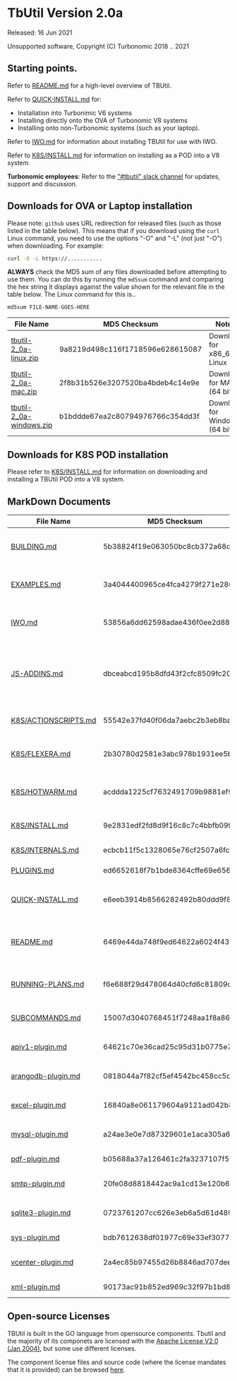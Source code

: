 # TbUtil Version 2.0a

Released: 16 Jun 2021

Unsupported software, Copyright (C) Turbonomic 2018 .. 2021

## Starting points.

Refer to [README.md](../docs/README.md) for a high-level overview of TBUtil.

Refer to [QUICK-INSTALL.md](../docs/QUICK-INSTALL.md) for:

- Installation into Turbonimic V6 systems
- Installing directly onto the OVA of Turbonomic V8 systems
- Installing onto non-Turbonomic systems (such as your laptop).

Refer to [IWO.md](../docs/IWO.md) for information about installing TBUtil for use with IWO.

Refer to [K8S/INSTALL.md](../docs/K8S/INSTALL.md) for information on installing as a POD into a V8 system.

**Turbonomic employees**: Refer to the ["#tbutil" slack channel](https://turbonomic.slack.com/messages/CQCSKJN3Y) for updates, support and discussion.

## Downloads for OVA or Laptop installation

Please note: `github` uses URL redirection for released files (such as those listed in the table below). This means that if you download using the `curl` Linux command, you need to use the options "-O" and "-L" (not just "-O") when downloading. For example:

```bash
curl -O -L https://...........
```

**ALWAYS** check the MD5 sum of any files downloaded before attempting to use them. You can do this by running the `md5sum` command and comparing the hex string it displays against the value shown for the relevant file in the table below. The Linux command for this is..

```base
md5sum FILE-NAME-GOES-HERE
```

| File Name | MD5 Checksum | Notes |
| --------- | ------------ | ----- |
| [tbutil-2_0a-linux.zip](https:/turbonomic/tbutil/releases/download/v2.0a/tbutil-2_0a-linux.zip) | 9a8219d498c116f1718596e628615087 | Download for x86_64 Linux |
| [tbutil-2_0a-mac.zip](https:/turbonomic/tbutil/releases/download/v2.0a/tbutil-2_0a-mac.zip) | 2f8b31b526e3207520ba4bdeb4c14e9e | Download for MAC (64 bit) |
| [tbutil-2_0a-windows.zip](https:/turbonomic/tbutil/releases/download/v2.0a/tbutil-2_0a-windows.zip) | b1bddde67ea2c80794976766c354dd3f | Download for Windows (64 bit) |

## Downloads for K8S POD installation

Please refer to [K8S/INSTALL.md](../docs/K8S/INSTALL.md) for information on downloading and installing a TBUtil POD into a V8 system.

## MarkDown Documents

| File Name | MD5 Checksum | Notes |
| --------- | ------------ | ----- |
| [BUILDING.md](../docs/BUILDING.md) | 5b38824f19e063050bc8cb372a68cf11 | TButil 2.0a - Building from source |
| [EXAMPLES.md](../docs/EXAMPLES.md) | 3a4044400965ce4fca4279f271e280d8 | TButil (VERSION) - Example scripts |
| [IWO.md](../docs/IWO.md) | 53856a6dd62598adae436f0ee2d88d67 | TBUtil 2.0a IWO Instance Credentials |
| [JS-ADDINS.md](../docs/JS-ADDINS.md) | dbceabcd195b8dfd43f2cfc8509fc202 | Add-ins available to TBUtil 2.0a JS formatters and TBScripts |
| [K8S/ACTIONSCRIPTS.md](../docs/K8S/ACTIONSCRIPTS.md) | 55542e37fd40f06da7aebc2b3eb8ba17 | TBUtil Action Scripts Pod |
| [K8S/FLEXERA.md](../docs/K8S/FLEXERA.md) | 2b30780d2581e3abc978b1931ee5ba72 | TBUtil Flexera intergration POD |
| [K8S/HOTWARM.md](../docs/K8S/HOTWARM.md) | acddda1225cf7632491709b9881ef9f5 | TBUtil Hot/Warm Standby Pod |
| [K8S/INSTALL.md](../docs/K8S/INSTALL.md) | 9e2831edf2fd8d9f16c8c7c4bbfb09f3 | Installing TBUtil PODs |
| [K8S/INTERNALS.md](../docs/K8S/INTERNALS.md) | ecbcb11f5c1328065e76cf2507a6fc7b | TBUtil POD Internals. |
| [PLUGINS.md](../docs/PLUGINS.md) | ed6652618f7b1bde8364cffe69e6565c | TB Script Plugins |
| [QUICK-INSTALL.md](../docs/QUICK-INSTALL.md) | e6eeb3914b8566282492b80ddd9f8fbb | TBUtil 2.0a Quick Install Guide. |
| [README.md](../docs/README.md) | 6469e44da748f9ed64622a6024f43953 | TButil 2.0a - Turbonomic Command-Line Utility |
| [RUNNING-PLANS.md](../docs/RUNNING-PLANS.md) | f6e688f29d478064d40cfd6c81809d23 | Running plans with tbutil 1.1n or later. |
| [SUBCOMMANDS.md](../docs/SUBCOMMANDS.md) | 15007d3040768451f7248aa1f8a869ba | TBUtil 2.0a Sub Commands |
| [apiv1-plugin.md](../docs/apiv1-plugin.md) | 64621c70e36cad25c95d31b0775e7c2d | API V1 plugin for TBUtil |
| [arangodb-plugin.md](../docs/arangodb-plugin.md) | 0818044a7f82cf5ef4542bc458cc5c9d | ArangoDB plugin for TBUtil |
| [excel-plugin.md](../docs/excel-plugin.md) | 16840a8e061179604a9121ad042b8549 | EXCEL plugin for TBUtil |
| [mysql-plugin.md](../docs/mysql-plugin.md) | a24ae3e0e7d87329601e1aca305a671b | MySQL Plugin for TBUtil |
| [pdf-plugin.md](../docs/pdf-plugin.md) | b05688a37a126461c2fa3237107f5cff | PDF Plugin for TBUtil |
| [smtp-plugin.md](../docs/smtp-plugin.md) | 20fe08d8818442ac9a1cd13e120b6fe3 | SMTP Plugin for TBUtil |
| [sqlite3-plugin.md](../docs/sqlite3-plugin.md) | 0723761207cc626e3eb6a5d61d489f40 | SqLite3 Plugin for TBUtil |
| [sys-plugin.md](../docs/sys-plugin.md) | bdb7612638df01977c69e33ef30770b4 | SYS Plugin for TBUtil |
| [vcenter-plugin.md](../docs/vcenter-plugin.md) | 2a4ec85b97455d26b8846ad707dee73f | vCenter plugin for TBUtil |
| [xml-plugin.md](../docs/xml-plugin.md) | 90173ac91b852ed969c32f97b1bd8099 | XML Plugin for TBUtil |


## Open-source Licenses

TBUtil is built in the GO language from opensource components. Tbutil and the majority of its componets are licensed with the [Apache License V2.0 (Jan 2004)](../licenses/git.turbonomic.com/cs/turbo-util/LICENSE), but some use different licenses.

The component license files and source code (where the license mandates that it is provided) can be browsed [here](../licenses).
